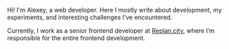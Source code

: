 Hi! I'm Alexey, a web developer. Here I mostly write about development, my experiments, and interesting challenges I've
encountered.

Currently, I work as a senior frontend developer at [Replan.city](https://replan.city), where I’m responsible for the
entire frontend development.
